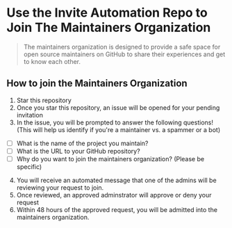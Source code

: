# Use the Invite Automation Repo to Join The Maintainers Organization

> The maintainers organization is designed to provide a safe space for open source maintainers on GitHub to share their experiences and get to know each other.

## How to join the Maintainers Organization
1. Star this repository
2. Once you star this repository, an issue will be opened for your pending invitation
3. In the issue, you will be prompted to answer the following questions! (This will help us identify if you're a maintainer vs. a spammer or a bot)
  - [ ] What is the name of the project you maintain?
  - [ ] What is the URL to your GitHub repository?
  - [ ] Why do you want to join the maintainers organization? (Please be specific)
4. You will receive an automated message that one of the admins will be reviewing your request to join.
5. Once reviewed, an approved adminstrator will approve or deny your request
6. Within 48 hours of the approved request, you will be admitted into the maintainers organization. 

